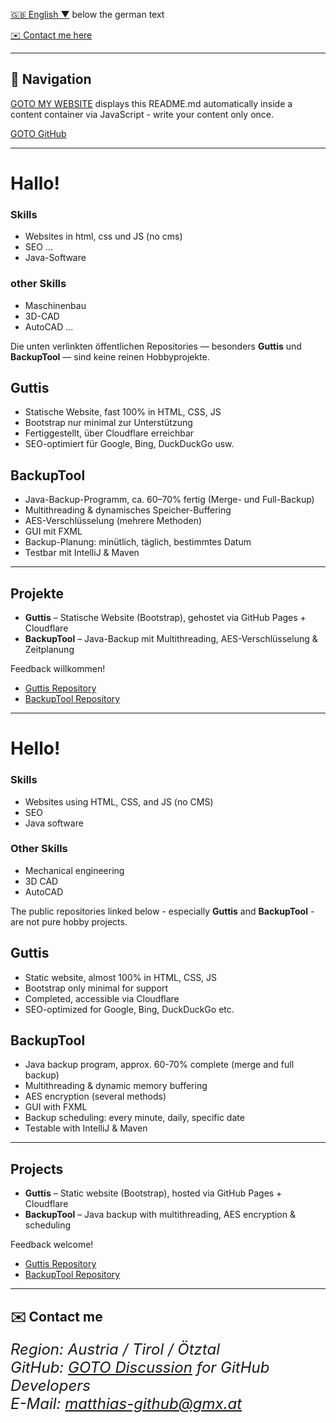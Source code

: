 [🇬🇧 English ▼](#english) below the german text

[✉️ Contact me here](#contact)

---

## 🚀 Navigation

[GOTO MY WEBSITE](https://123matthias.github.io/123Matthias/) displays this README.md automatically inside a content container via JavaScript - write your content only once.

[GOTO GitHub](https://github.com/123Matthias)


---
  
# Hallo!

### Skills
- Websites in html, css und JS (no cms)
- SEO ...  
- Java-Software


### other Skills
- Maschinenbau
- 3D-CAD
- AutoCAD ...

Die unten verlinkten öffentlichen Repositories — besonders **Guttis** und **BackupTool** — sind keine reinen Hobbyprojekte.

## Guttis  
- Statische Website, fast 100% in HTML, CSS, JS  
- Bootstrap nur minimal zur Unterstützung  
- Fertiggestellt, über Cloudflare erreichbar  
- SEO-optimiert für Google, Bing, DuckDuckGo usw.

## BackupTool  
- Java-Backup-Programm, ca. 60–70% fertig (Merge- und Full-Backup)  
- Multithreading & dynamisches Speicher-Buffering  
- AES-Verschlüsselung (mehrere Methoden)  
- GUI mit FXML  
- Backup-Planung: minütlich, täglich, bestimmtes Datum  
- Testbar mit IntelliJ & Maven

---

## Projekte

- **Guttis** – Statische Website (Bootstrap), gehostet via GitHub Pages + Cloudflare  
- **BackupTool** – Java-Backup mit Multithreading, AES-Verschlüsselung & Zeitplanung

Feedback willkommen!

- [Guttis Repository](https://github.com/123Matthias/Guttis)  
- [BackupTool Repository](https://github.com/123Matthias/BackupTool)

---

# Hello! <a id="english"></a>

### Skills
- Websites using HTML, CSS, and JS (no CMS)
- SEO  
- Java software

### Other Skills
- Mechanical engineering
- 3D CAD
- AutoCAD


The public repositories linked below - especially **Guttis** and **BackupTool** - are not pure hobby projects.

## Guttis  
- Static website, almost 100% in HTML, CSS, JS  
- Bootstrap only minimal for support  
- Completed, accessible via Cloudflare  
- SEO-optimized for Google, Bing, DuckDuckGo etc.

## BackupTool  
- Java backup program, approx. 60-70% complete (merge and full backup)  
- Multithreading & dynamic memory buffering  
- AES encryption (several methods)  
- GUI with FXML  
- Backup scheduling: every minute, daily, specific date  
- Testable with IntelliJ & Maven

---

## Projects

- **Guttis** – Static website (Bootstrap), hosted via GitHub Pages + Cloudflare  
- **BackupTool** – Java backup with multithreading, AES encryption & scheduling

Feedback welcome!

- [Guttis Repository](https://github.com/123Matthias/Guttis)  
- [BackupTool Repository](https://github.com/123Matthias/BackupTool)

---

<h2 id="contact">✉️ Contact me</h2>
<address style="font-size: 1.5rem">
    Region: Austria / Tirol / Ötztal<br>
    GitHub: <a href="https://github.com/123Matthias/123Matthias/discussions/1">GOTO Discussion</a> for GitHub Developers<br>
    E-Mail: <a href="mailto:matthias-github@gmx.at">matthias-github@gmx.at</a>
</address>

